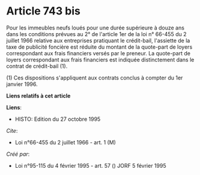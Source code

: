 # Article 743 bis

Pour les immeubles neufs loués pour une durée supérieure à douze ans dans les conditions prévues au 2° de l'article 1er de la
loi n° 66-455 du 2 juillet 1966 relative aux entreprises pratiquant le crédit-bail, l'assiette de la taxe de publicité
foncière est réduite du montant de la quote-part de loyers correspondant aux frais financiers versés par le preneur. La
quote-part de loyers correspondant aux frais financiers est indiquée distinctement dans le contrat de crédit-bail (1).

(1) Ces dispositions s'appliquent aux contrats conclus à compter du 1er janvier 1996.

**Liens relatifs à cet article**

**Liens**:

  - HISTO: Edition du 27 octobre 1995

_Cite_:

  - Loi n°66-455 du 2 juillet 1966 - art. 1 (M)

_Créé par_:

  - Loi n°95-115 du 4 février 1995 - art. 57 () JORF 5 février 1995
